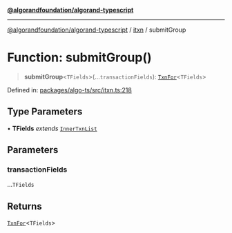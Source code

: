 [**@algorandfoundation/algorand-typescript**](../../../README.md)

***

[@algorandfoundation/algorand-typescript](../../../README.md) / [itxn](../README.md) / submitGroup

# Function: submitGroup()

> **submitGroup**\<`TFields`\>(...`transactionFields`): [`TxnFor`](../type-aliases/TxnFor.md)\<`TFields`\>

Defined in: [packages/algo-ts/src/itxn.ts:218](https://github.com/algorandfoundation/puya-ts/blob/main/packages/algo-ts/src/itxn.ts#L218)

## Type Parameters

• **TFields** *extends* [`InnerTxnList`](../type-aliases/InnerTxnList.md)

## Parameters

### transactionFields

...`TFields`

## Returns

[`TxnFor`](../type-aliases/TxnFor.md)\<`TFields`\>
